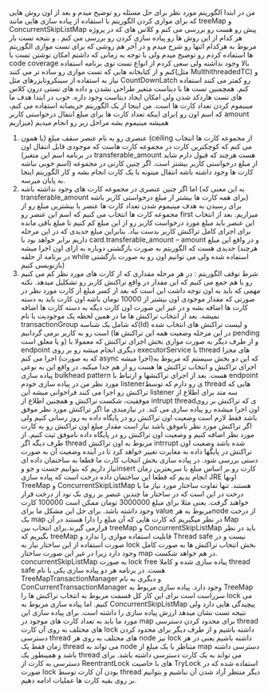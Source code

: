 من در ابتدا الگوریتم مورد نظر برای حل مسئله رو توضیح میدم و بعد از اون روش هایی که برای موازی کردن الگوریتم با استفاده از پیاده سازی هایی مانند treeMap  و  ConcurrentSkipListMap   پیش رو هست رو بررسی می کنم  و کلاس  های که در پروژه هر کدام از این روش ها رو پیاده سازی کردن رو بررسی می کنم . و نتیجه تست بار مربوط به هرکدام ائنها رو شرح میدم و در آخر هم  روشی که برای تست موازی الگوریتم ها استفاده کردم رو توضیح میدم ولی با توجه به زمانی که داشتم امکان نوشتن تست با code coverage بالا وجود نداشته ولی سعی کردم از انواع تست توی برنامه استفاده کنم و از کتابخانه هایی که تست موازی رو ساده تر می کنند(مثل MulthithreadedTC) و نیاز به استفاده از سینکرونایزرهای مثل CountDownLatch رو کمتر می کنند  استفاده کنم. همچمنین تست ها با دیتاست متغیر طراحی نشدن و داده  های تستی درون کلاس های تست هاردکد شدن ولی امکان ایجاد دیتاست وجود داره.
خوب در ایتدا هدف ما مینیموم کردن تعداد کارت ها است. من اینجا از یک الگوریتم حریصانه استفاده می کنم، برای اینکه تعداد کارت ها برای مبلغ انتفال درخواستی کاربر( که اسم اون رو amount میزاریم) همیشه مینیموم بشه مراحل زیر رو انجام میدیم
1.	عنصری رو به نام عنصر سقف مبلغ (یا همون (ceiling از مجموعه کارت ها انتخاب می کنم که کوچکترین کارت در مجموعه کارت هاست که موجودی قابل انتقال اون (در برنامه اسم این متغیر transferable_amount هست هرچند که قبول دارم شاید اسم خوبی نباشه) از مبلغ درخواستی کاربر بیشتر است. اگر چنین کارتی در مجموعه کارت ها وجود داشته باشه انتقال میتونه با یک کارت انجام بشه  و کار الگوریتم اینجا به پایان میرسه.
2.	اما اگر چنین عنصری در مجموعه کارت های وجود نداشته باشه (به این معنی که transferable_amount برای همه کارت ها بیشتر از مبلغ درخواستی کاربر باشه) برای رسیدن به هدف مینیموم شدن تعداد کارت ها عنصر با بیشترین مبلغ رو از مجموعه کارت ها انتخاب می کنیم که اسم این عنصر رو first میزاریم. بعد از انتخاب این عنصر باید مبلغ مورد درخواست کاربر رو از این مبلغ کم کنیم تا مبلغ باقی مانده برای اجرای کامل تراکنش کاربر بدست بیاد. بنابراین مبلغ جدیدی که در این مرحله داریم برابر خواهد بود با card.transferable_amount – amount  و در واقع این مبلغ جدیدی هست که الگوریتم به صورت بازگشتی دوباره به ازای اون اجرا میشه (هرچند در برنامه از حلقه while   استفاده شده ولی می توانیم اون رو به صورت بازگشتی بازنویسی کنیم)
3.	شرط توقف الگوریتم : در هر مرحله مقداری که از کارت های مورد نظر کم می کنیم رو با هم جمع می کنیم که این مفدار در واقع تراکنش کاربر رو تشکلیل میدهد.
نکته مهمی که باید به اون توجه داشت این است که بعد از کسر مبلغ از کارت مورد نظر در صورتی که مقدار موجودی اون بیشتر از 10000  تومان باشه اون کارت باید به دسته کارت  ها اضافه بشه و در غیر این صورت اون کارت دیگه به دسته کارت ها اضافه نمیشه.
بعد از انتخاب تراکنش ها ما در همین لحظه یک موجودیت با نام transactionGroup که شامل یک شناسه(Id) و لیست تراکنش های انتخاب شده است رو به کاربر برمی گردانیم (در این مرحله وضعیت همه این تراکنش ها pending  و یا معلق است) و از طرف دیگر به صورت موازی بخش اجرای تراکنش که معمولا با endpoint دیگری انجام میشه رو بر روی executorService با thread های مجزا اجرا می کنم (که به صورت async اجرا میشه)که این دو بخش سیستم که مریوط به اجرای تراکنش و انتخاب تراکنش ها هست رو از هم جدا میکنه. در واقع این به نوعی پیاده سازی bulkhead pattern هست.
بعد از اجرای تراکنشها و ارتباط با endpoint مورد نظر من در پیاده سازی خودم listenerی رو دارم که توسط thread هایی که  تراکنش رو اجرا می کنند فراخوانی میشه این listener  سه متد برای اطلاع از موفقیت، شکست تراکنش و همچنین اطلاع از intrupt threadی  که تراکنش بر روی اون اجرا میشده رو پیاده سازی می کند. در نیازمندی ما اگر تراکنش مورد نظر موفق باشد فقط لازم است وضعیت اون تراکنش رو در پایگاه داده به روز رسانی کنیم ولی اگر تراکنش مورد نظر ناموفق باشد نیاز است مقدار مبلغ اون تراکنش رو به کارت مورد نظر اضافه کنیم و وضعیت اون تراکنش رو در پایگاه داده ناموفق ثیت کنیم. از طرف دیگه اگر thread مربوط به اون تراکنش intrrupt شده باشد  وضعیت اون تراکنش در پایگها داده به مغایرت تغییر خواهد کرد تا در آینده وضعیت آن به صورت دستی بررسی شود.
در پیاده سازی بخش انتخاب کارت ما قطعا به ساختمان داده ای نیاز داریم که بتوانیم جست و جو وinsert   کارت رو بر اساس مبلغ
با سریعترین زمان انجام بدیم  که قطعا این ساختمان داده درخت است که پیاده سازی JRE اونها  TreeMap   و ConcurrentSkipListMap هستند.  تنها تفاوت ساختار مورد نیاز ما با درخت در این است که در ساختار ما چندین عنصر بر روی بک نود از درخت قرار خواهند گرفت. یعنی مثلا برای مبلغ 3000000  تومان ممکن است 100000  کارت وجود داشته باشد.  برای حل این مشکل ما برای value مربوط به هرnode  از درخت یک map در نظر میگیریم که کارت هایی که آن مبلغ را دارا هستند در آن Map قرارمی گیرند.برای انتخاب بین treeMap  و  ConcurrentSkipListMap  باید در نظر بگیریم که treeMap  قابلیت استفاده موازی را ندارد و Thread safe نیست و در صورت استفاده از این ساختار نیاز به lock بخش انتخاب تراکنش ها به صورت کامل وجود دارد زیرا در غیر این صورت ساختار map در هم خواهد شکست. concurrentSkipListMap به صورت lock free پیاده سازی شده و کاملا thread safe هست. در برنامه هر دو پیاده سازی یکی با نام TreeMapTransactionManager و دیگری به نام ConCurrentTransactionManager وجود دارد.
پیاده سازی مریوط به TreeMap سرراست است برای این کار کل قسمت مربوط به انتخاب تراکنش ها را lock می کنیم.
اما پیاده سازی مربوط به ConcurrentSkipListMap پیچیدگی هایی دارد ولی نتیجه تست نشان میدهد ارزش پیاده سازی را داشته است. برای پیاده سازی این مورد ما باید به تعداد کارت های موجود در map  برای محدود کردن دسترسی thread های محتلف به روی آن کارت lock داشته باشیم و از طرف دیگر برای محدود کردن دسترسی thread های محتلف به روی هر node نیز lock داشته باشیم  یعنی در هر زمان فقط یک thread می تواند به node متناظر با یک مبلغ از  map دسترسی داشته باشد و همینطور یک thread  می تواند به یک کارت دسترسی داشته باشد. برای دسترسی به کارت از ReentrantLock های با خاصیت TryLock استفاده شده که در صورت lock بودن آن کارت توسط thread دیگر منتظر آزاد شدن آن نباشیم و بتوانیم بر روی بقیه کارت ها عملیات ادامه دهیم.

